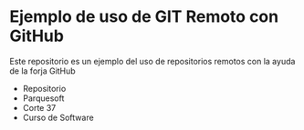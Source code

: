 # Ejemplo de uso de GIT Remoto con GitHub
Este repositorio es un ejemplo del uso de repositorios remotos con la ayuda de la forja GitHub
- Repositorio
- Parquesoft
- Corte 37
- Curso de Software